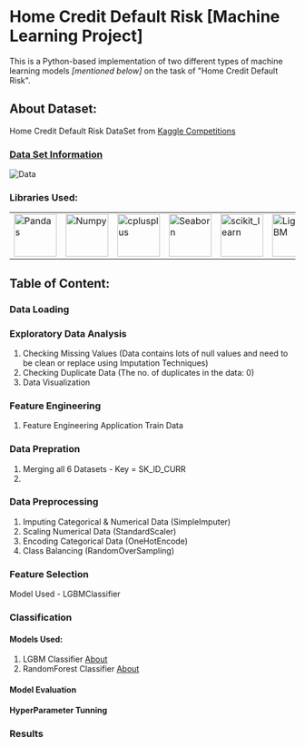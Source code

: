 # Home Credit Default Risk [Machine Learning Project]

This is a Python-based implementation of two different types of machine learning models *[mentioned below]* on the task of "Home Credit Default Risk".

## About Dataset:
Home Credit Default Risk DataSet from [Kaggle Competitions](https://www.kaggle.com/c/home-credit-default-risk)

### [Data Set Information](https://www.kaggle.com/c/home-credit-default-risk/data)

<a><img src="https://storage.googleapis.com/kaggle-media/competitions/home-credit/home_credit.png" alt="Data" align="center"/></a>

### Libraries Used:

<table>
<tbody>
<tr>
<td><a><img src="https://pandas.pydata.org/docs/_static/pandas.svg" alt="Pandas" align="center" width="75"/></a></td>
<td><a><img src="https://upload.wikimedia.org/wikipedia/commons/thumb/3/31/NumPy_logo_2020.svg/330px-NumPy_logo_2020.svg.png" alt="Numpy" align="center" width="75"/></a></td>
<td><a><img src="https://matplotlib.org/_static/logo2_compressed.svg" alt="cplusplus" align="center" width="75"/></a></td>
<td><a><img src="https://seaborn.pydata.org/_static/logo-wide-lightbg.svg" alt="Seaborn" align="center" width="75"/></a></td>
<td><a><img src="https://upload.wikimedia.org/wikipedia/commons/0/05/Scikit_learn_logo_small.svg" alt="scikit_learn" align="center" width="75"/></a></td>
<td><a><img src="https://lightgbm.readthedocs.io/en/latest/_static/LightGBM_logo_grey_text.svg" alt="LightGBM" align="center" width="75"/></a></td>
</tr>
</tbody>
</table>

## Table of Content:

### Data Loading

### Exploratory Data Analysis

1. Checking Missing Values (Data contains lots of null values and need to be clean or replace using Imputation Techniques)
2. Checking Duplicate Data (The no. of duplicates in the data: 0)
3. Data Visualization

### Feature Engineering

1. Feature Engineering Application Train Data

### Data Prepration
1. Merging all 6 Datasets - Key = SK_ID_CURR
2. 
### Data Preprocessing

1. Imputing Categorical & Numerical Data (SimpleImputer)
2. Scaling Numerical Data (StandardScaler) 
3. Encoding Categorical Data (OneHotEncode)
4. Class Balancing (RandomOverSampling)

### Feature Selection

Model Used - LGBMClassifier

### Classification

#### Models Used:

1. LGBM Classifier [About](https://lightgbm.readthedocs.io/en/latest/pythonapi/lightgbm.LGBMClassifier.html)
2. RandomForest Classifier [About](https://scikit-learn.org/stable/modules/generated/sklearn.ensemble.RandomForestClassifier.html)

#### Model Evaluation
#### HyperParameter Tunning

### Results
